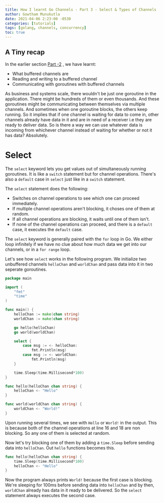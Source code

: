 ```yaml
---
title: How I learnt Go Channels - Part 3 - Select & Types of Channels
author: Gowtham Munukutla
date: 2021-04-06 2:23:00 -0530
categories: [tutorials]
tags: [golang, channels, concurrency]
toc: true
---
```


## **A Tiny recap**

In the earlier section [Part -2](https://g14a.github.io/posts/how-I-learnt-Go-Channels-p2/) , we have learnt:

* What buffered channels are
* Reading and writing to a buffered channel
* Communicating with goroutines with buffered channels

As business and systems scale, there wouldn't be just one goroutine in the application. There might be hundreds of them or even thousands. And these goroutines might be communicating between themselves via multiple channels. And sometimes when one goroutine blocks, the others keep running. So it implies that if one channel is waiting for data to come in, other channels already have data in it and are in need of a receiver i.e they are ready to deliver data. So is there a way we can use whatever data is incoming from whichever channel instead of waiting for whether or not it has data? Absolutely.

# **Select**

The `select` keyword lets you get values out of simultaneously running goroutines. It is like a `switch` statement but for channel operations. There's also a `default` case in `select` just like in a `switch` statement.

The `select` statement does the following:

* Switches on channel operations to see which one can proceed immediately.
* If multiple channel operations aren't blocking, it choses one of them at random. 
* If all channel operations are blocking, it waits until one of them isn't.
* If none of the channel operations can proceed, and there is a `default` case, it executes the `default` case.

The `select` keyword is generally paired with the `for` loop in Go. We either loop infinitely if we have no clue about how much data we get into our channels, or in a `for range` loop.

Let's see how `select` works in the following program. We initialize two unbuffered channels `helloChan` and `worldChan` and pass data into it in two seperate goroutines.

```go
package main

import (
    "fmt"
    "time"
)

func main() {
    helloChan := make(chan string)
    worldChan := make(chan string)

    go hello(helloChan)
    go world(worldChan)

    select {
        case msg := <- helloChan:
            fmt.Println(msg)
        case msg := <- worldChan:
            fmt.Println(msg)
    }

    time.Sleep(time.Millisecond*100)
}

func hello(helloChan chan string) {
    helloChan <- "Hello"
}

func world(worldChan chan string) {
    worldChan <- "World!"
}
```

Upon running several times, we see with `Hello` or `World!` in the output. This is because both of the channel operations at line 16 and 18 are non blocking. So any one of them is selected at random.

Now let's try blocking one of them by adding a `time.Sleep` before sending data into `helloChan`. Out `hello` functions becomes this.

```go
func hello(helloChan chan string) {
    time.Sleep(time.Millisecond*100)
    helloChan <- "Hello"
}
```

Now the program always prints `World!` because the first case is blocking. We're sleeping for 100ms before sending data into `helloChan` and by then, `worldChan` already has data in it ready to be delivered. So the `select` statement always executes the second case.